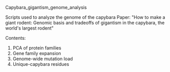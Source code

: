 Capybara_gigantism_genome_analysis

Scripts used to analyze the genome of the capybara
Paper: "How to make a giant rodent: Genomic basis and tradeoffs of gigantism in the capybara, the world's largest rodent"

Contents:
1. PCA of protein families
2. Gene family expansion
3. Genome-wide mutation load
4. Unique-capybara residues
